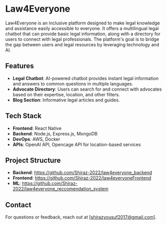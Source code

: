 # Law4Everyone

Law4Everyone is an inclusive platform designed to make legal knowledge and assistance easily accessible to everyone. It offers a multilingual legal chatbot that can provide basic legal information, along with a directory for users to connect with legal professionals. The platform's goal is to bridge the gap between users and legal resources by leveraging technology and AI.

## Features

- **Legal Chatbot**: AI-powered chatbot provides instant legal information and answers to common questions in multiple languages.
- **Advocate Directory**: Users can search for and connect with advocates based on their expertise, location, and other filters.
- **Blog Section**: Informative legal articles and guides.

## Tech Stack

- **Frontend**: React Native
- **Backend**: Node.js, Express.js, MongoDB
- **DevOps**: AWS, Docker
- **APIs**: OpenAI API, Opencage API for location-based services

## Project Structure

- **Backend**: https://github.com/Shiraz-2022/law4everyone_backend 
- **Frontend**: https://github.com/Shiraz-2022/law4everyoneFrontend
- **ML**: https://github.com/Shiraz-2022/law4everyone_reccomendation_system

## Contact

For questions or feedback, reach out at [shirazyousuf2017@gmail.com].
